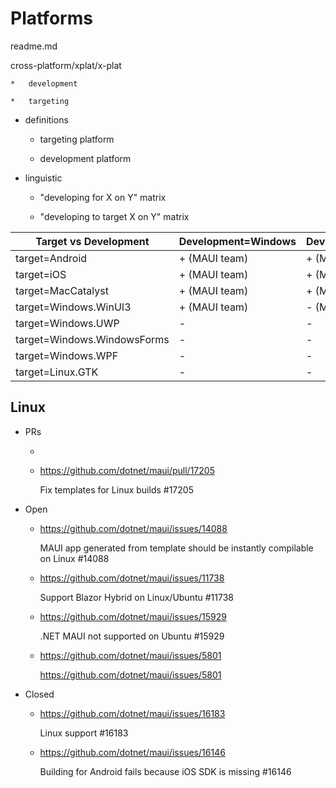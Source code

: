 # Platforms

readme.md

cross-platform/xplat/x-plat 

    *   development

    *   targeting

*   definitions

    *   targeting platform

    *   development platform

*   linguistic 

    *   "developing for X on Y" matrix

    *   "developing to target X on Y" matrix


| Target vs Development       | Development=Windows | Development=OSX | Development=Linux |
|-----------------------------|---------------------|-----------------|-------------------|
| target=Android              |   + (MAUI team)     |  + (MAUI team)  |   + (MAUI team)   |
| target=iOS                  |   + (MAUI team)     |  + (MAUI team)  |   - (MAUI team)   |
| target=MacCatalyst          |   + (MAUI team)     |  + (MAUI team)  |   - (MAUI team)   |
| target=Windows.WinUI3       |   + (MAUI team)     |  - (MAUI team)  |   - (MAUI team)   |
| target=Windows.UWP          |   -                 |  -              |   -               |
| target=Windows.WindowsForms |   -                 |  -              |   -               |
| target=Windows.WPF          |   -                 |  -              |   -               |
| target=Linux.GTK            |   -                 |  -              |   -               |




## Linux

*   PRs

    *   

    *   https://github.com/dotnet/maui/pull/17205

        Fix templates for Linux builds #17205
        

*   Open

    *   https://github.com/dotnet/maui/issues/14088

        MAUI app generated from template should be instantly compilable on Linux #14088

    *   https://github.com/dotnet/maui/issues/11738

        Support Blazor Hybrid on Linux/Ubuntu #11738

    *   https://github.com/dotnet/maui/issues/15929

        .NET MAUI not supported on Ubuntu #15929

    *   https://github.com/dotnet/maui/issues/5801

        https://github.com/dotnet/maui/issues/5801

* Closed

    *   https://github.com/dotnet/maui/issues/16183

        Linux support #16183

    *   https://github.com/dotnet/maui/issues/16146

        Building for Android fails because iOS SDK is missing #16146


